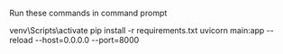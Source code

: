 Run these commands in command prompt

venv\Scripts\activate
pip install -r requirements.txt
uvicorn main:app --reload --host=0.0.0.0 --port=8000
